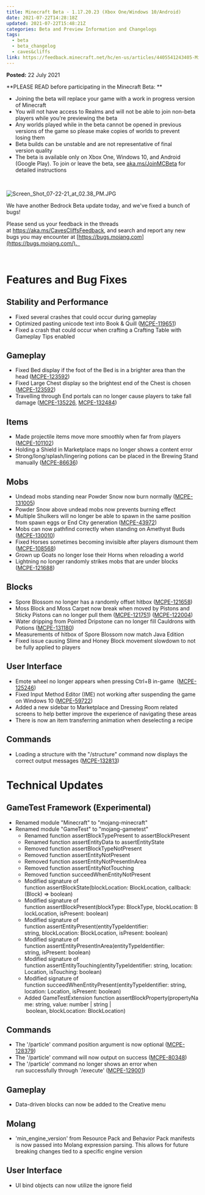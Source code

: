 ```yaml
---
title: Minecraft Beta - 1.17.20.23 (Xbox One/Windows 10/Android)
date: 2021-07-22T14:28:18Z
updated: 2021-07-22T15:48:21Z
categories: Beta and Preview Information and Changelogs
tags:
  - beta
  - beta_changelog
  - caves&cliffs
link: https://feedback.minecraft.net/hc/en-us/articles/4405541243405-Minecraft-Beta-1-17-20-23-Xbox-One-Windows-10-Android-
---
```


**Posted:** 22 July 2021

**PLEASE READ before participating in the Minecraft Beta: **

-   Joining the beta will replace your game with a work in progress version of Minecraft 
-   You will not have access to Realms and will not be able to join non-beta players while you\'re previewing the beta
-   Any worlds played while in the beta cannot be opened in previous versions of the game so please make copies of worlds to prevent losing them 
-   Beta builds can be unstable and are not representative of final version quality 
-   The beta is available only on Xbox One, Windows 10, and Android (Google Play). To join or leave the beta, see [aka.ms/JoinMCBeta](https://aka.ms/JoinMCBeta) for detailed instructions

 

![Screen_Shot_07-22-21_at_02.38_PM.JPG](https://feedback.minecraft.net/hc/article_attachments/4405554717581/Screen_Shot_07-22-21_at_02.38_PM.JPG)

We have another Bedrock Beta update today, and we\'ve fixed a bunch of bugs!  

Please send us your feedback in the threads at <https://aka.ms/CavesCliffsFeedback>, and search and report any new bugs you may encounter at [https://bugs.mojang.com](https://bugs.mojang.com/).  

 

# **Features and Bug Fixes** 

## **Stability and Performance** 

-   Fixed several crashes that could occur during gameplay  
-   Optimized pasting unicode text into Book & Quill ([MCPE-119651](https://bugs.mojang.com/browse/MCPE-119651)) 
-   Fixed a crash that could occur when crafting a Crafting Table with Gameplay Tips enabled 

## **Gameplay** 

-   Fixed Bed display if the foot of the Bed is in a brighter area than the head ([MCPE-123592](https://bugs.mojang.com/browse/MCPE-123592)) 
-   Fixed Large Chest display so the brightest end of the Chest is chosen ([MCPE-123592](https://bugs.mojang.com/browse/MCPE-123592)) 
-   Travelling through End portals can no longer cause players to take fall damage ([MCPE-135226](https://bugs.mojang.com/browse/MCPE-135226), [MCPE-132484](https://bugs.mojang.com/browse/MCPE-132484)) 

## **Items** 

-   Made projectile items move more smoothly when far from players ([MCPE-101102](https://bugs.mojang.com/browse/MCPE-101102)) 
-   Holding a Shield in Marketplace maps no longer shows a content error  
-   Strong/long/splash/lingering potions can be placed in the Brewing Stand manually ([MCPE-86636](https://bugs.mojang.com/browse/MCPE-86636)) 

## **Mobs** 

-   Undead mobs standing near Powder Snow now burn normally ([MCPE-131005](https://bugs.mojang.com/browse/MCPE-131005)) 
-   Powder Snow above undead mobs now prevents burning effect 
-   Multiple Shulkers will no longer be able to spawn in the same position from spawn eggs or End City generation ([MCPE-43972](https://bugs.mojang.com/browse/MCPE-43972))
-   Mobs can now pathfind correctly when standing on Amethyst Buds ([MCPE-130010](https://bugs.mojang.com/browse/MCPE-130010)) 
-   Fixed Horses sometimes becoming invisible after players dismount them ([MCPE-108568](https://bugs.mojang.com/browse/MCPE-108568)) 
-   Grown up Goats no longer lose their Horns when reloading a world 
-   Lightning no longer randomly strikes mobs that are under blocks ([MCPE-121688](https://bugs.mojang.com/browse/MCPE-121688)) 

## **Blocks** 

-   Spore Blossom no longer has a randomly offset hitbox ([MCPE-121658](https://bugs.mojang.com/browse/MCPE-121658)) 
-   Moss Block and Moss Carpet now break when moved by Pistons and Sticky Pistons can no longer pull them ([MCPE-121751](https://bugs.mojang.com/browse/MCPE-121751)) ([MCPE-122004](https://bugs.mojang.com/browse/MCPE-122004)) 
-   Water dripping from Pointed Dripstone can no longer fill Cauldrons with Potions ([MCPE-131180](https://bugs.mojang.com/browse/MCPE-131180)) 
-   Measurements of hitbox of Spore Blossom now match Java Edition 
-   Fixed issue causing Slime and Honey Block movement slowdown to not be fully applied to players 

## **User Interface** 

-   Emote wheel no longer appears when pressing Ctrl+B in-game  ([MCPE-125246](https://bugs.mojang.com/browse/MCPE-125246))
-   Fixed Input Method Editor (IME) not working after suspending the game on Windows 10 ([MCPE-59722](https://bugs.mojang.com/browse/MCPE-59722))  
-   Added a new sidebar to Marketplace and Dressing Room related screens to help better improve the experience of navigating these areas 
-   There is now an item transferring animation when deselecting a recipe 

## **Commands** 

-   Loading a structure with the \"/structure\" command now displays the correct output messages ([MCPE-132813](https://bugs.mojang.com/browse/MCPE-132813))  

# **Technical Updates** 

## **GameTest Framework (Experimental)** 

-   Renamed module \"Minecraft\" to \"mojang-minecraft\" 
-   Renamed module \"GameTest\" to \"mojang-gametest\" 
    -   Renamed function assertBlockTypePresent to assertBlockPresent 
    -   Renamed function assertEntityData to assertEntityState 
    -   Removed function assertBlockTypeNotPresent 
    -   Removed function assertEntityNotPresent 
    -   Removed function assertEntityNotPresentInArea 
    -   Removed function assertEntityNotTouching 
    -   Removed function succeedWhenEntityNotPresent 
    -   Modified signature of function assertBlockState(blockLocation: BlockLocation, callback: (Block) =\> boolean) 
    -   Modified signature of function assertBlockPresent(blockType: BlockType, blockLocation: BlockLocation, isPresent: boolean) 
    -   Modified signature of function assertEntityPresent(entityTypeIdentifier: string, blockLocation: BlockLocation, isPresent: boolean) 
    -   Modified signature of function assertEntityPresentInArea(entityTypeIdentifier: string, isPresent: boolean) 
    -   Modified signature of function assertEntityTouching(entityTypeIdentifier: string, location: Location, isTouching: boolean) 
    -   Modified signature of function succeedWhenEntityPresent(entityTypeIdentifier: string, location: Location, isPresent: boolean) 
    -   Added GameTestExtension function assertBlockProperty(propertyName: string, value: number \| string \| boolean, blockLocation: BlockLocation) 

## **Commands** 

-   The \'/particle\' command position argument is now optional ([MCPE-128379](https://bugs.mojang.com/browse/MCPE-128379)) 
-   The \'/particle\' command will now output on success ([MCPE-80348](https://bugs.mojang.com/browse/MCPE-80348)) 
-   The \'/particle\' command no longer shows an error when run successfully through \'/execute\' ([MCPE-129001](https://bugs.mojang.com/browse/MCPE-129001)) 

## **Gameplay** 

-   Data-driven blocks can now be added to the Creative menu  

## **Molang** 

-   \'min_engine_version\' from Resource Pack and Behavior Pack manifests is now passed into Molang expression parsing. This allows for future breaking changes tied to a specific engine version  

## **User Interface** 

-   UI bind objects can now utilize the ignore field
